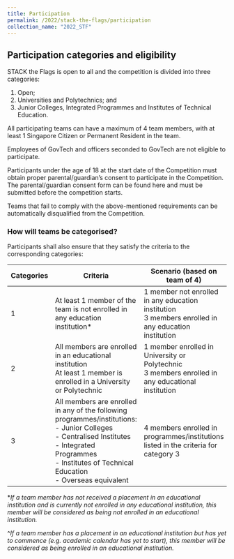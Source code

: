 ```yaml
---
title: Participation
permalink: /2022/stack-the-flags/participation
collection_name: "2022_STF"
---
```


## Participation categories and eligibility

STACK the Flags is open to all and the competition is divided into three categories: 
1. Open; 
1. Universities and Polytechnics; and 
1. Junior Colleges, Integrated Programmes and Institutes of Technical Education.

All participating teams can have a maximum of 4 team members, with at least 1 Singapore Citizen or Permanent Resident in the team.

Employees of GovTech and officers seconded to GovTech are not eligible to participate.

Participants under the age of 18 at the start date of the Competition must obtain proper parental/guardian’s consent to participate in the Competition. The parental/guardian consent form can be found here and must be submitted before the competition starts. 

Teams that fail to comply with the above-mentioned requirements can be automatically disqualified from the Competition.

### How will teams be categorised?

Participants shall also ensure that they satisfy the criteria to the corresponding categories:

Categories | Criteria | Scenario (based on team of 4)
---|---|---
1 | At least 1 member of the team is not enrolled in any education institution* | 1 member not enrolled in any education institution<br>3 members enrolled in any education institution
2 | All members are enrolled in an educational institution<br>At least 1 member is enrolled in a University or Polytechnic | 1 member enrolled in University or Polytechnic<br>3 members enrolled in any educational institution
3 | All members are enrolled in any of the following programmes/institutions: <br>- Junior Colleges <br>- Centralised Institutes <br>- Integrated Programmes <br>- Institutes of Technical Education <br>- Overseas equivalent | 4 members enrolled in programmes/institutions listed in the criteria for category 3

\**If a team member has not received a placement in an educational institution and is currently not enrolled in any educational institution, this member will be considered as being not enrolled in an educational institution.*

^*If a team member has a placement in an educational institution but has yet to commence (e.g. academic calendar has yet to start), this member will be considered as being enrolled in an educational institution.*


